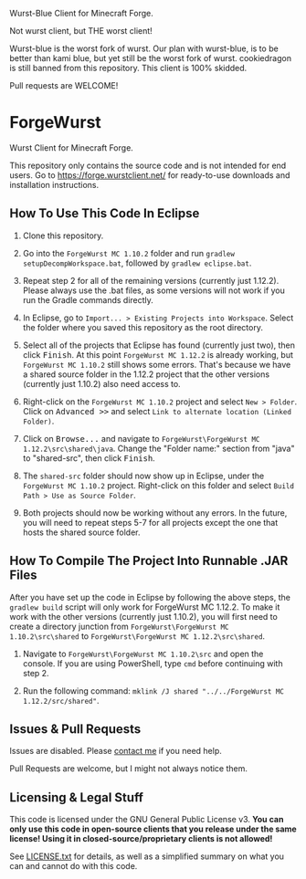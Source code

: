 Wurst-Blue Client for Minecraft Forge.

Not wurst client, but THE worst client!

Wurst-blue is the worst fork of wurst. Our plan with wurst-blue, is to be better than kami blue, but yet still be the worst fork of wurst. cookiedragon is still banned from this repository. This client is 100% skidded.

Pull requests are WELCOME!

# ForgeWurst

Wurst Client for Minecraft Forge.

This repository only contains the source code and is not intended for end users. Go to https://forge.wurstclient.net/ for ready-to-use downloads and installation instructions.

## How To Use This Code In Eclipse

1. Clone this repository.

2. Go into the `ForgeWurst MC 1.10.2` folder and run `gradlew setupDecompWorkspace.bat`, followed by `gradlew eclipse.bat`.

3. Repeat step 2 for all of the remaining versions (currently just 1.12.2). Please always use the .bat files, as some versions will not work if you run the Gradle commands directly.

3. In Eclipse, go to `Import... > Existing Projects into Workspace`. Select the folder where you saved this repository as the root directory.

4. Select all of the projects that Eclipse has found (currently just two), then click <kbd>Finish</kbd>. At this point `ForgeWurst MC 1.12.2` is already working, but `ForgeWurst MC 1.10.2` still shows some errors. That's because we have a shared source folder in the 1.12.2 project that the other versions (currently just 1.10.2) also need access to.

5. Right-click on the `ForgeWurst MC 1.10.2` project and select `New > Folder`. Click on <kbd>Advanced >></kbd> and select `Link to alternate location (Linked Folder)`.

6. Click on <kbd>Browse...</kbd> and navigate to `ForgeWurst\ForgeWurst MC 1.12.2\src\shared\java`. Change the "Folder name:" section from "java" to "shared-src", then click <kbd>Finish</kbd>.

7. The `shared-src` folder should now show up in Eclipse, under the `ForgeWurst MC 1.10.2` project. Right-click on this folder and select `Build Path > Use as Source Folder`.

8. Both projects should now be working without any errors. In the future, you will need to repeat steps 5-7 for all projects except the one that hosts the shared source folder.

## How To Compile The Project Into Runnable .JAR Files

After you have set up the code in Eclipse by following the above steps, the `gradlew build` script will only work for ForgeWurst MC 1.12.2. To make it work with the other versions (currently just 1.10.2), you will first need to create a directory junction from `ForgeWurst\ForgeWurst MC 1.10.2\src\shared` to `ForgeWurst\ForgeWurst MC 1.12.2\src\shared`.

1. Navigate to `ForgeWurst\ForgeWurst MC 1.10.2\src` and open the console. If you are using PowerShell, type `cmd` before continuing with step 2.

2. Run the following command: `mklink /J shared "../../ForgeWurst MC 1.12.2/src/shared"`.

## Issues & Pull Requests

Issues are disabled. Please [contact me](https://www.wurstclient.net/contact/) if you need help.

Pull Requests are welcome, but I might not always notice them.

## Licensing & Legal Stuff

This code is licensed under the GNU General Public License v3. **You can only use this code in open-source clients that you release under the same license! Using it in closed-source/proprietary clients is not allowed!**

See [LICENSE.txt](LICENSE.txt) for details, as well as a simplified summary on what you can and cannot do with this code.
